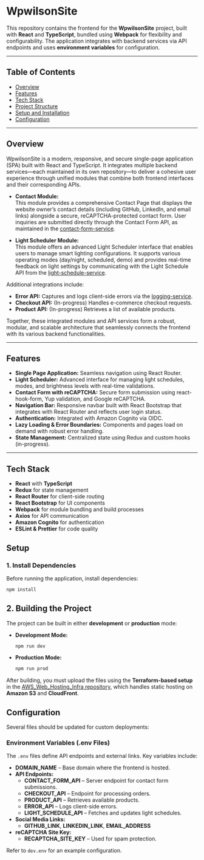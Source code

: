 # WpwilsonSite

This repository contains the frontend for the **WpwilsonSite** project, built with **React** and **TypeScript**, bundled using **Webpack** for flexibility and configurability. The application integrates with backend services via API endpoints and uses **environment variables** for configuration.

---

## Table of Contents

- [Overview](#overview)
- [Features](#features)
- [Tech Stack](#tech-stack)
- [Project Structure](#project-structure)
- [Setup and Installation](#setup-and-installation)
- [Configuration](#configuration)

---

## Overview

WpwilsonSite is a modern, responsive, and secure single-page application (SPA) built with React and TypeScript. It integrates multiple backend services—each maintained in its own repository—to deliver a cohesive user experience through unified modules that combine both frontend interfaces and their corresponding APIs.

- **Contact Module:**  
  This module provides a comprehensive Contact Page that displays the website owner’s contact details (including GitHub, LinkedIn, and email links) alongside a secure, reCAPTCHA-protected contact form. User inquiries are submitted directly through the Contact Form API, as maintained in the [contact-form-service](https://github.com/wpwilson10/contact-form-service).

- **Light Scheduler Module:**  
  This module offers an advanced Light Scheduler interface that enables users to manage smart lighting configurations. It supports various operating modes (day/night, scheduled, demo) and provides real-time feedback on light settings by communicating with the Light Schedule API from the [light-schedule-service](https://github.com/wpwilson10/light-schedule-service).

Additional integrations include:

- **Error API:** Captures and logs client-side errors via the [logging-service](https://github.com/wpwilson10/logging-service).
- **Checkout API:** (In-progress) Handles e-commerce checkout requests.
- **Product API:** (In-progress) Retrieves a list of available products.

Together, these integrated modules and API services form a robust, modular, and scalable architecture that seamlessly connects the frontend with its various backend functionalities.

---

## Features

- **Single Page Application:** Seamless navigation using React Router.
- **Light Scheduler:** Advanced interface for managing light schedules, modes, and brightness levels with real-time validations.
- **Contact Form with reCAPTCHA:** Secure form submission using react-hook-form, Yup validation, and Google reCAPTCHA.
- **Navigation Bar:** Responsive navbar built with React Bootstrap that integrates with React Router and reflects user login status.
- **Authentication:** Integrated with Amazon Cognito via OIDC.
- **Lazy Loading & Error Boundaries:** Components and pages load on demand with robust error handling.
- **State Management:** Centralized state using Redux and custom hooks (in-progress).

---

## Tech Stack

- **React** with **TypeScript**
- **Redux** for state management
- **React Router** for client-side routing
- **React Bootstrap** for UI components
- **Webpack** for module bundling and build processes
- **Axios** for API communication
- **Amazon Cognito** for authentication
- **ESLint & Prettier** for code quality

## Setup

### 1. Install Dependencies

Before running the application, install dependencies:

```sh
npm install
```

## 2. Building the Project

The project can be built in either **development** or **production** mode:

- **Development Mode:**
    ```sh
    npm run dev
    ```
- **Production Mode:**
    ```sh
    npm run prod
    ```

After building, you must upload the files using the **Terraform-based setup** in the [AWS_Web_Hosting_Infra repository](https://github.com/wpwilson10/AWS_Web_Hosting_Infra), which handles static hosting on **Amazon S3** and **CloudFront**.

## Configuration

Several files should be updated for custom deployments:

### Environment Variables (.env Files)

The `.env` files define API endpoints and external links. Key variables include:

- **DOMAIN_NAME** – Base domain where the frontend is hosted.
- **API Endpoints:**
    - **CONTACT_FORM_API** – Server endpoint for contact form submissions.
    - **CHECKOUT_API** – Endpoint for processing orders.
    - **PRODUCT_API** – Retrieves available products.
    - **ERROR_API** – Logs client-side errors.
    - **LIGHT_SCHEDULE_API** – Fetches and updates light schedules.
- **Social Media Links:**
    - **GITHUB_LINK**, **LINKEDIN_LINK**, **EMAIL_ADDRESS**
- **reCAPTCHA Site Key:**
    - **RECAPTCHA_SITE_KEY** – Used for spam protection.

Refer to `dev.env` for an example configuration.
